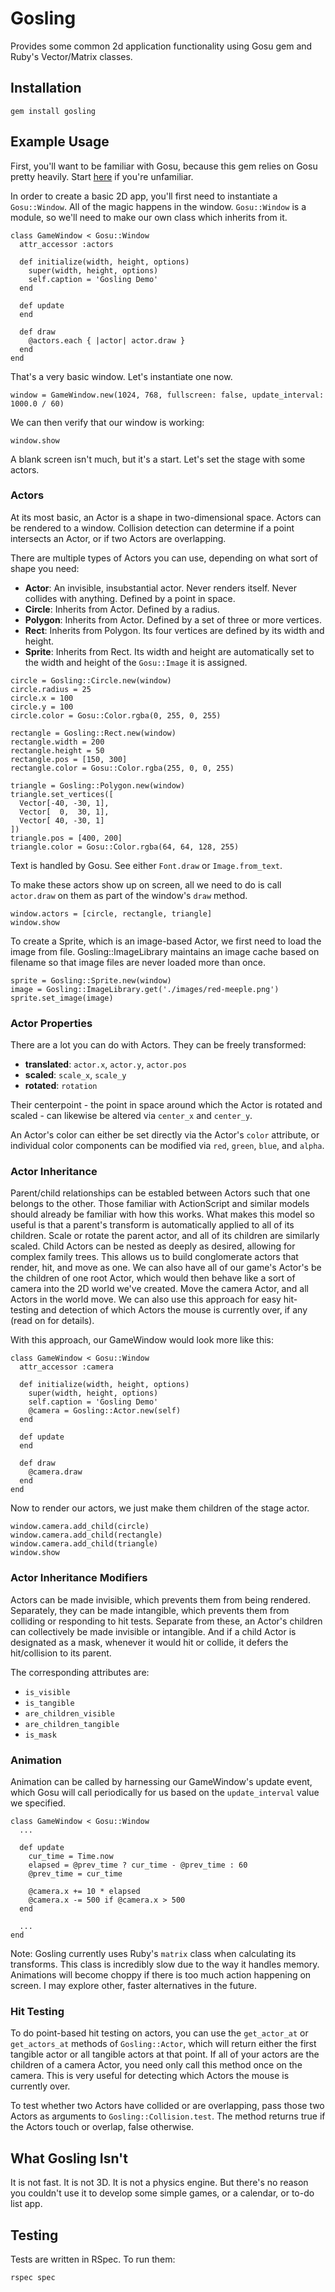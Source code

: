 # Gosling

Provides some common 2d application functionality using Gosu gem and Ruby's Vector/Matrix classes.

## Installation

```
gem install gosling
```

## Example Usage

First, you'll want to be familiar with Gosu, because this gem relies on Gosu pretty heavily. Start [here](https://github.com/gosu/gosu) if you're unfamiliar.

In order to create a basic 2D app, you'll first need to instantiate a `Gosu::Window`. All of the magic happens in the window. `Gosu::Window` is a module, so we'll need to make our own class which inherits from it.

```
class GameWindow < Gosu::Window
  attr_accessor :actors

  def initialize(width, height, options)
    super(width, height, options)
    self.caption = 'Gosling Demo'
  end

  def update
  end

  def draw
    @actors.each { |actor| actor.draw }
  end
end
```

That's a very basic window. Let's instantiate one now.

```
window = GameWindow.new(1024, 768, fullscreen: false, update_interval: 1000.0 / 60)
```

We can then verify that our window is working:

```
window.show
```

A blank screen isn't much, but it's a start. Let's set the stage with some actors.

### Actors

At its most basic, an Actor is a shape in two-dimensional space. Actors can be rendered to a window. Collision detection can determine if a point intersects an Actor, or if two Actors are overlapping.

There are multiple types of Actors you can use, depending on what sort of shape you need:
- **Actor**: An invisible, insubstantial actor. Never renders itself. Never collides with anything. Defined by a point in space.
- **Circle**: Inherits from Actor. Defined by a radius.
- **Polygon**: Inherits from Actor. Defined by a set of three or more vertices.
- **Rect**: Inherits from Polygon. Its four vertices are defined by its width and height.
- **Sprite**: Inherits from Rect. Its width and height are automatically set to the width and height of the `Gosu::Image` it is assigned.

```
circle = Gosling::Circle.new(window)
circle.radius = 25
circle.x = 100
circle.y = 100
circle.color = Gosu::Color.rgba(0, 255, 0, 255)

rectangle = Gosling::Rect.new(window)
rectangle.width = 200
rectangle.height = 50
rectangle.pos = [150, 300]
rectangle.color = Gosu::Color.rgba(255, 0, 0, 255)

triangle = Gosling::Polygon.new(window)
triangle.set_vertices([
  Vector[-40, -30, 1],
  Vector[  0,  30, 1],
  Vector[ 40, -30, 1]
])
triangle.pos = [400, 200]
triangle.color = Gosu::Color.rgba(64, 64, 128, 255)
```

Text is handled by Gosu. See either `Font.draw` or `Image.from_text`.

To make these actors show up on screen, all we need to do is call `actor.draw` on them as part of the window's `draw` method.

```
window.actors = [circle, rectangle, triangle]
window.show
```

To create a Sprite, which is an image-based Actor, we first need to load the image from file. Gosling::ImageLibrary maintains an image cache based on filename so that image files are never loaded more than once.

```
sprite = Gosling::Sprite.new(window)
image = Gosling::ImageLibrary.get('./images/red-meeple.png')
sprite.set_image(image)
```

### Actor Properties

There are a lot you can do with Actors. They can be freely transformed:
- **translated**: `actor.x`, `actor.y`, `actor.pos`
- **scaled**: `scale_x`, `scale_y`
- **rotated**: `rotation`

Their centerpoint - the point in space around which the Actor is rotated and scaled - can likewise be altered via `center_x` and `center_y`.

An Actor's color can either be set directly via the Actor's `color` attribute, or individual color components can be modified via `red`, `green`, `blue`, and `alpha`.

### Actor Inheritance

Parent/child relationships can be establed between Actors such that one belongs to the other. Those familiar with ActionScript and similar models should already be familiar with how this works. What makes this model so useful is that a parent's transform is automatically applied to all of its children. Scale or rotate the parent actor, and all of its children are similarly scaled. Child Actors can be nested as deeply as desired, allowing for complex family trees. This allows us to build conglomerate actors that render, hit, and move as one. We can also have all of our game's Actor's be the children of one root Actor, which would then behave like a sort of camera into the 2D world we've created. Move the camera Actor, and all Actors in the world move. We can also use this approach for easy hit-testing and detection of which Actors the mouse is currently over, if any (read on for details).

With this approach, our GameWindow would look more like this:

```
class GameWindow < Gosu::Window
  attr_accessor :camera

  def initialize(width, height, options)
    super(width, height, options)
    self.caption = 'Gosling Demo'
    @camera = Gosling::Actor.new(self)
  end

  def update
  end

  def draw
    @camera.draw
  end
end
```

Now to render our actors, we just make them children of the stage actor.

```
window.camera.add_child(circle)
window.camera.add_child(rectangle)
window.camera.add_child(triangle)
window.show
```

### Actor Inheritance Modifiers

Actors can be made invisible, which prevents them from being rendered. Separately, they can be made intangible, which prevents them from colliding or responding to hit tests. Separate from these, an Actor's children can collectively be made invisible or intangible. And if a child Actor is designated as a mask, whenever it would hit or collide, it defers the hit/collision to its parent.

The corresponding attributes are:
- `is_visible`
- `is_tangible`
- `are_children_visible`
- `are_children_tangible`
- `is_mask`

### Animation

Animation can be called by harnessing our GameWindow's update event, which Gosu will call periodically for us based on the `update_interval` value we specified.

```
class GameWindow < Gosu::Window
  ...

  def update
    cur_time = Time.now
    elapsed = @prev_time ? cur_time - @prev_time : 60
    @prev_time = cur_time

    @camera.x += 10 * elapsed
    @camera.x -= 500 if @camera.x > 500
  end

  ...
end
```

Note: Gosling currently uses Ruby's `matrix` class when calculating its transforms. This class is incredibly slow due to the way it handles memory. Animations will become choppy if there is too much action happening on screen. I may explore other, faster alternatives in the future.

### Hit Testing

To do point-based hit testing on actors, you can use the `get_actor_at` or `get_actors_at` methods of `Gosling::Actor`, which will return either the first tangible actor or all tangible actors at that point. If all of your actors are the children of a camera Actor, you need only call this method once on the camera. This is very useful for detecting which Actors the mouse is currently over.

To test whether two Actors have collided or are overlapping, pass those two Actors as arguments to `Gosling::Collision.test`. The method returns true if the Actors touch or overlap, false otherwise.

## What Gosling Isn't

It is not fast. It is not 3D. It is not a physics engine. But there's no reason you couldn't use it to develop some simple games, or a calendar, or to-do list app.

## Testing

Tests are written in RSpec. To run them:

```
rspec spec
```
